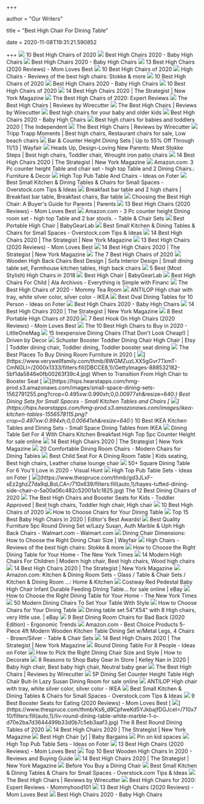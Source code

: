 +++
        
author = "Our Writers"
        
title = "Best High Chair For Dining Table"
        
date = 2020-11-08T19:31:21.590852
        
+++
[ ![](https://res.cloudinary.com/babylist/image/upload/f_auto,q_auto:best,c_scale/v1584597701/Best-of-high-chairs-2020-pin_glxmjb.jpg)](https://res.cloudinary.com/babylist/image/upload/f_auto,q_auto:best,c_scale/v1584597701/Best-of-high-chairs-2020-pin_glxmjb.jpg) 10 Best High Chairs of 2020
[ ![](http://images.agoramedia.com/wte3.0/gcms/Best-High-Chairs-2020-722x406.jpg?width=414)](http://images.agoramedia.com/wte3.0/gcms/Best-High-Chairs-2020-722x406.jpg?width=414) Best High Chairs 2020 - Baby High Chairs
[ ![](https://images.agoramedia.com/wte3.0/gcms/wte-awards-2019-mom-pick-Graco-Table2Table-Premier-Fold-7-in-1-Highchair.jpg)](https://images.agoramedia.com/wte3.0/gcms/wte-awards-2019-mom-pick-Graco-Table2Table-Premier-Fold-7-in-1-Highchair.jpg) Best High Chairs 2020 - Baby High Chairs
[ ![](https://m.media-amazon.com/images/I/41eXLZbAKuL.jpg)](https://m.media-amazon.com/images/I/41eXLZbAKuL.jpg) 13 Best High Chairs (2020 Reviews) - Mom Loves Best
[ ![](https://images.ctfassets.net/50gzycvace50/10Di9Xumus0hDGokTN7Xr0/acefce2919dc5af2ed26df64e76f70b9/Screen_Shot_2019-01-29_at_12.05.41_PM.png)](https://images.ctfassets.net/50gzycvace50/10Di9Xumus0hDGokTN7Xr0/acefce2919dc5af2ed26df64e76f70b9/Screen_Shot_2019-01-29_at_12.05.41_PM.png) 10 Best High Chairs of 2020
[ ![](https://www.lucieslist.com/wp-content/uploads/2014/04/high-chair-baby-featured-275x275.jpeg)](https://www.lucieslist.com/wp-content/uploads/2014/04/high-chair-baby-featured-275x275.jpeg) High Chairs - Reviews of the best high chairs: Stokke & more
[ ![](https://images.ctfassets.net/50gzycvace50/d13d2104d639c358bbd4b769e66c6b1ad06c62bea3b41a93ae934b528cc5c7c2/6bf1ee68044409d5a443a68d0930b97e/d13d2104d639c358bbd4b769e66c6b1ad06c62bea3b41a93ae934b528cc5c7c2.png?fl=progressive&fm=jpg&bg=rgb:f9f9f9&w=620&h=620)](https://images.ctfassets.net/50gzycvace50/d13d2104d639c358bbd4b769e66c6b1ad06c62bea3b41a93ae934b528cc5c7c2/6bf1ee68044409d5a443a68d0930b97e/d13d2104d639c358bbd4b769e66c6b1ad06c62bea3b41a93ae934b528cc5c7c2.png?fl=progressive&fm=jpg&bg=rgb:f9f9f9&w=620&h=620) 10 Best High Chairs of 2020
[ ![](https://images.agoramedia.com/wte3.0/gcms/Peg-Perego-Siesta-High-Chair-Editors-Choice.jpg)](https://images.agoramedia.com/wte3.0/gcms/Peg-Perego-Siesta-High-Chair-Editors-Choice.jpg) Best High Chairs 2020 - Baby High Chairs
[ ![](https://images.ctfassets.net/50gzycvace50/1xMcZmxWi8yudIF69o2TzA/eca3f9a95006490a19b338b1095936c1/baby-jogger-city-bistro-high-chair-photo.jpg)](https://images.ctfassets.net/50gzycvace50/1xMcZmxWi8yudIF69o2TzA/eca3f9a95006490a19b338b1095936c1/baby-jogger-city-bistro-high-chair-photo.jpg) 10 Best High Chairs of 2020
[ ![](https://pyxis.nymag.com/v1/imgs/e49/183/0641e5caf2ba9388b7e30f267a3895cc5c.rdeep-vertical.w245.jpg)](https://pyxis.nymag.com/v1/imgs/e49/183/0641e5caf2ba9388b7e30f267a3895cc5c.rdeep-vertical.w245.jpg) 14 Best High Chairs 2020 | The Strategist | New York Magazine
[ ![](https://www.experiencedmommy.com/wp-content/uploads/2019/01/Screen-Shot-2019-01-22-at-2.02.02-PM.png)](https://www.experiencedmommy.com/wp-content/uploads/2019/01/Screen-Shot-2019-01-22-at-2.02.02-PM.png) The Best High Chairs of 2020: Expert Reviews
[ ![](https://cdn.thewirecutter.com/wp-content/uploads/2017/07/high-chairs-lowres-4160.jpg)](https://cdn.thewirecutter.com/wp-content/uploads/2017/07/high-chairs-lowres-4160.jpg) The Best High Chairs | Reviews by Wirecutter
[ ![](https://cdn.thewirecutter.com/wp-content/uploads/2017/07/high-chairs-2x1-fullres-4207-1024x512.jpg)](https://cdn.thewirecutter.com/wp-content/uploads/2017/07/high-chairs-2x1-fullres-4207-1024x512.jpg) The Best High Chairs | Reviews by Wirecutter
[ ![](https://www.telegraph.co.uk/content/dam/recommended/2019/02/27/best-high-chairs_for-kids_summary_trans_NvBQzQNjv4BqqVzuuqpFlyLIwiB6NTmJwfSVWeZ_vEN7c6bHu2jJnT8.png)](https://www.telegraph.co.uk/content/dam/recommended/2019/02/27/best-high-chairs_for-kids_summary_trans_NvBQzQNjv4BqqVzuuqpFlyLIwiB6NTmJwfSVWeZ_vEN7c6bHu2jJnT8.png) Best high chairs for your baby and older kids
[ ![](https://images.agoramedia.com/wte3.0/gcms/Oribel-Cocoon-3-Stage-Easy-Clean.jpg)](https://images.agoramedia.com/wte3.0/gcms/Oribel-Cocoon-3-Stage-Easy-Clean.jpg) Best High Chairs 2020 - Baby High Chairs
[ ![](https://static.independent.co.uk/s3fs-public/thumbnails/image/2020/04/02/17/best-high-chairs-baby-toddler-indybest.jpg)](https://static.independent.co.uk/s3fs-public/thumbnails/image/2020/04/02/17/best-high-chairs-baby-toddler-indybest.jpg) Best high chairs for babies and toddlers 2020 | The Independent
[ ![](https://cdn.thewirecutter.com/wp-content/uploads/2017/07/high-chairs-lowres-4039.jpg)](https://cdn.thewirecutter.com/wp-content/uploads/2017/07/high-chairs-lowres-4039.jpg) The Best High Chairs | Reviews by Wirecutter
[ ![](https://i.pinimg.com/originals/a6/df/ca/a6dfca27f9b1207e8f5fc2828f316dc5.jpg)](https://i.pinimg.com/originals/a6/df/ca/a6dfca27f9b1207e8f5fc2828f316dc5.jpg) Tripp Trapp Moments | Best high chairs, Restaurant chairs for sale, Low  beach chairs
[ ![](https://secure.img1-fg.wfcdn.com/im/70043778/resize-h600-w600%5Ecompr-r85/1037/10373809/Bar+%26+Counter+Height+Dining+Sets.jpg)](https://secure.img1-fg.wfcdn.com/im/70043778/resize-h600-w600%5Ecompr-r85/1037/10373809/Bar+%26+Counter+Height+Dining+Sets.jpg) Bar & Counter Height Dining Sets | Up to 55% Off Through 11/13 | Wayfair
[ ![](https://i.pinimg.com/originals/ea/37/71/ea3771a99bd10b1edbe3b097901003be.jpg)](https://i.pinimg.com/originals/ea/37/71/ea3771a99bd10b1edbe3b097901003be.jpg) Heads Up, Design-Loving New Parents: Meet Stokke Steps | Best high chairs,  Toddler chair, Wrought iron patio chairs
[ ![](https://pyxis.nymag.com/v1/imgs/a88/c4a/1e799c6c2b636df5a5a59683ef9ee52c8d-12-high-chairs-lede.rsquare.w700.jpg)](https://pyxis.nymag.com/v1/imgs/a88/c4a/1e799c6c2b636df5a5a59683ef9ee52c8d-12-high-chairs-lede.rsquare.w700.jpg) 14 Best High Chairs 2020 | The Strategist | New York Magazine
[ ![](https://images-na.ssl-images-amazon.com/images/I/91xgm4lR24L._AC_SL1500_.jpg)](https://images-na.ssl-images-amazon.com/images/I/91xgm4lR24L._AC_SL1500_.jpg) Amazon.com: 3 Pc counter height Table and chair set - high top Table and 2 Dining  Chairs.: Furniture & Decor
[ ![](https://foter.com/photos/236/high-top-pub-table-and-chairs.jpg?s=pi)](https://foter.com/photos/236/high-top-pub-table-and-chairs.jpg?s=pi) High Top Pub Table And Chairs - Ideas on Foter
[ ![](https://guides.overstock.com/wp-content/uploads/2019/03/031319-Small-Kitchen-and-Dining-Tables-and-Chairs-Small-Spaces-Pinterest.jpg)](https://guides.overstock.com/wp-content/uploads/2019/03/031319-Small-Kitchen-and-Dining-Tables-and-Chairs-Small-Spaces-Pinterest.jpg) Best Small Kitchen & Dining Tables & Chairs for Small Spaces -  Overstock.com Tips & Ideas
[ ![](https://i.pinimg.com/originals/6f/61/ba/6f61bac73bbd053afcbc8e626fdca49c.jpg)](https://i.pinimg.com/originals/6f/61/ba/6f61bac73bbd053afcbc8e626fdca49c.jpg) Breakfast bar table and 2 high chairs | Breakfast bar table, Breakfast  chairs, Bar table
[ ![](https://static.onecms.io/wp-content/uploads/sites/38/2019/10/02185457/smiling-bab-in-high-chair-503f94c1-e1579296133414.jpg)](https://static.onecms.io/wp-content/uploads/sites/38/2019/10/02185457/smiling-bab-in-high-chair-503f94c1-e1579296133414.jpg) Choosing the Best High Chair: A Buyer's Guide for Parents | Parents
[ ![](https://m.media-amazon.com/images/I/41+-6aAQrvL.jpg)](https://m.media-amazon.com/images/I/41+-6aAQrvL.jpg) 13 Best High Chairs (2020 Reviews) - Mom Loves Best
[ ![](https://images-na.ssl-images-amazon.com/images/I/91WEQzYYr0L._AC_SL1500_.jpg)](https://images-na.ssl-images-amazon.com/images/I/91WEQzYYr0L._AC_SL1500_.jpg) Amazon.com - 3 Pc counter height Dining room set - high top Table and 2 bar  stools. - Table & Chair Sets
[ ![](https://bgl-i48k9hqubvkf8lnt.stackpathdns.com/photos/1/84/319401_1554_L2.jpg)](https://bgl-i48k9hqubvkf8lnt.stackpathdns.com/photos/1/84/319401_1554_L2.jpg) Best Portable High Chair | BabyGearLab
[ ![](https://ak1.ostkcdn.com/wp-content/uploads/2019/03/031419-Small-Kitchen-and-Dining-Tables-and-Chairs-Small-Spaces-Traditional-Table.jpg)](https://ak1.ostkcdn.com/wp-content/uploads/2019/03/031419-Small-Kitchen-and-Dining-Tables-and-Chairs-Small-Spaces-Traditional-Table.jpg) Best Small Kitchen & Dining Tables & Chairs for Small Spaces -  Overstock.com Tips & Ideas
[ ![](https://pyxis.nymag.com/v1/imgs/660/5af/d7682babb9e53c05f9930de875127add3d.rdeep-vertical.w245.jpg)](https://pyxis.nymag.com/v1/imgs/660/5af/d7682babb9e53c05f9930de875127add3d.rdeep-vertical.w245.jpg) 14 Best High Chairs 2020 | The Strategist | New York Magazine
[ ![](https://m.media-amazon.com/images/I/31FleCKPBhL.jpg)](https://m.media-amazon.com/images/I/31FleCKPBhL.jpg) 13 Best High Chairs (2020 Reviews) - Mom Loves Best
[ ![](https://pyxis.nymag.com/v1/imgs/930/b58/b5c305e2a285b26116fa96ef862995fa51.rdeep-vertical.w245.jpg)](https://pyxis.nymag.com/v1/imgs/930/b58/b5c305e2a285b26116fa96ef862995fa51.rdeep-vertical.w245.jpg) 14 Best High Chairs 2020 | The Strategist | New York Magazine
[ ![](https://m.media-amazon.com/images/I/41gHnKurB0L.jpg)](https://m.media-amazon.com/images/I/41gHnKurB0L.jpg) The 7 Best High Chairs of 2020
[ ![](https://i.pinimg.com/originals/a1/5c/a9/a15ca925f4d68df5473a46526258429a.jpg)](https://i.pinimg.com/originals/a1/5c/a9/a15ca925f4d68df5473a46526258429a.jpg) Wooden High Back Chairs Best Design | Sofa Interior Design | Small dining  table set, Farmhouse kitchen tables, High back chairs
[ ![](https://static.wixstatic.com/media/17b0e3_a78828adabc84384b68a0f0b3d1b480e~mv2_d_2146_2861_s_2.png/v1/fill/w_555,h_740,al_c,q_90,usm_0.66_1.00_0.01/17b0e3_a78828adabc84384b68a0f0b3d1b480e~mv2_d_2146_2861_s_2.webp)](https://static.wixstatic.com/media/17b0e3_a78828adabc84384b68a0f0b3d1b480e~mv2_d_2146_2861_s_2.png/v1/fill/w_555,h_740,al_c,q_90,usm_0.66_1.00_0.01/17b0e3_a78828adabc84384b68a0f0b3d1b480e~mv2_d_2146_2861_s_2.webp) 5 Best (Most Stylish) High Chairs in 2018
[ ![](https://bgl-i48k9hqubvkf8lnt.stackpathdns.com/photos/1/85/319569_13545_M.jpg)](https://bgl-i48k9hqubvkf8lnt.stackpathdns.com/photos/1/85/319569_13545_M.jpg) Best High Chair | BabyGearLab
[ ![](http://www.ala-archivos.org/wp-content/uploads/2020/05/98CC0295-min.jpg)](http://www.ala-archivos.org/wp-content/uploads/2020/05/98CC0295-min.jpg) Best High Chairs For Child | Ala Archivos - Everything is Simple with Financ
[ ![](https://www.mommytearoom.com/wp-content/uploads/2020/01/Best-High-Chair.png)](https://www.mommytearoom.com/wp-content/uploads/2020/01/Best-High-Chair.png) The Best High Chairs of 2020 - Mommy Tea Room
[ ![](https://www.ikea.com/us/en/images/products/antilop-high-chair-with-tray-white-silver-color__0727481_PE735706_S5.JPG)](https://www.ikea.com/us/en/images/products/antilop-high-chair-with-tray-white-silver-color__0727481_PE735706_S5.JPG) ANTILOP High chair with tray, white silver color, silver color - IKEA
[ ![](https://foter.com/photos/title/large-dining-tables-to-seat-10.jpg)](https://foter.com/photos/title/large-dining-tables-to-seat-10.jpg) Best Oval Dining Tables for 10 Person - Ideas on Foter
[ ![](https://images.agoramedia.com/wte3.0/gcms/Bloom-Fresco-Contempoarary-High-Chair-Frame-Only.jpg)](https://images.agoramedia.com/wte3.0/gcms/Bloom-Fresco-Contempoarary-High-Chair-Frame-Only.jpg) Best High Chairs 2020 - Baby High Chairs
[ ![](https://pyxis.nymag.com/v1/imgs/eae/4b3/3e376e56c3f2cdfb22fb83f90e1a8705e5-Abiie.2x.rsquare.w600.jpg)](https://pyxis.nymag.com/v1/imgs/eae/4b3/3e376e56c3f2cdfb22fb83f90e1a8705e5-Abiie.2x.rsquare.w600.jpg) 14 Best High Chairs 2020 | The Strategist | New York Magazine
[ ![](https://res.cloudinary.com/babylist/image/upload/f_auto,q_auto:best,c_scale,w_1200/v1550180463/Portable__high_chair_guide_header_c1gxv3.jpg)](https://res.cloudinary.com/babylist/image/upload/f_auto,q_auto:best,c_scale,w_1200/v1550180463/Portable__high_chair_guide_header_c1gxv3.jpg) 8 Best Portable High Chairs of 2020
[ ![](https://m.media-amazon.com/images/I/41zm7kNMevL.jpg)](https://m.media-amazon.com/images/I/41zm7kNMevL.jpg) 7 Best Hook On High Chairs (2020 Reviews) - Mom Loves Best
[ ![](https://littleonemag.com/wp-content/uploads/2020/04/High-Chairs.jpg)](https://littleonemag.com/wp-content/uploads/2020/04/High-Chairs.jpg) The 10 Best High Chairs to Buy in 2020 - LittleOneMag
[ ![](https://www.drivenbydecor.com/wp-content/uploads/2018/10/best-inexpensive-cheap-dining-room-chairs.jpg)](https://www.drivenbydecor.com/wp-content/uploads/2018/10/best-inexpensive-cheap-dining-room-chairs.jpg) 15 Inexpensive Dining Chairs (That Don't Look Cheap!) | Driven by Decor
[ ![](https://i.pinimg.com/736x/4f/c7/6e/4fc76ec595a0ac70e0937414776be333.jpg)](https://i.pinimg.com/736x/4f/c7/6e/4fc76ec595a0ac70e0937414776be333.jpg) Schuster Booster Toddler Dining Chair High Chair | Etsy | Toddler dining  chair, Toddler dining, Toddler booster seat dining
[ ![](https://www.thespruce.com/thmb/Sswbzs20WtS9NGaC-zA1pzhIGfo=/1500x1125/smart/filters:no_upscale()/b-159898_main-5c69cf7946e0fb0001319bdc.jpeg)](https://www.thespruce.com/thmb/Sswbzs20WtS9NGaC-zA1pzhIGfo=/1500x1125/smart/filters:no_upscale()/b-159898_main-5c69cf7946e0fb0001319bdc.jpeg) The Best Places To Buy Dining Room Furniture in 2020
[ ![](https://www.verywellfamily.com/thmb/8WGMZuzLXX5gGvr7TkmT-CmNGLI=/2000x1333/filters:fill(DBCCE8,1)/GettyImages-888532182-5bf1da5846e0fb00263f39c4.jpg)](https://www.verywellfamily.com/thmb/8WGMZuzLXX5gGvr7TkmT-CmNGLI=/2000x1333/filters:fill(DBCCE8,1)/GettyImages-888532182-5bf1da5846e0fb00263f39c4.jpg) When to Transition From High Chair to Booster Seat
[ ![](https://hips.hearstapps.com/hmg-prod.s3.amazonaws.com/images/small-space-dining-sets-1562791255.png?crop=0.495xw:0.990xh;0,0.00977xh&resize=640:*)](https://hips.hearstapps.com/hmg-prod.s3.amazonaws.com/images/small-space-dining-sets-1562791255.png?crop=0.495xw:0.990xh;0,0.00977xh&resize=640:*) Best Dining Sets for Small Spaces - Small Kitchen Tables and Chairs
[ ![](https://hips.hearstapps.com/hmg-prod.s3.amazonaws.com/images/ikea-kitchen-tables-1556578115.png?crop=0.497xw:0.994xh;0,0.00641xh&resize=640:*)](https://hips.hearstapps.com/hmg-prod.s3.amazonaws.com/images/ikea-kitchen-tables-1556578115.png?crop=0.497xw:0.994xh;0,0.00641xh&resize=640:*) 10 Best IKEA Kitchen Tables and Dining Sets - Small Space Dining Tables  from IKEA
[ ![](https://i.ebayimg.com/images/g/vz4AAOSwBFVbhEgr/s-l640.png)](https://i.ebayimg.com/images/g/vz4AAOSwBFVbhEgr/s-l640.png) Dining Table Set For 4 With Chairs Kitchen Breakfast High Top 5pc Counter  Height for sale online
[ ![](https://pyxis.nymag.com/v1/imgs/92a/732/dde24273713e66065c0a4149dc83559419-Joovy.rsquare.w600.jpg)](https://pyxis.nymag.com/v1/imgs/92a/732/dde24273713e66065c0a4149dc83559419-Joovy.rsquare.w600.jpg) 14 Best High Chairs 2020 | The Strategist | New York Magazine
[ ![](https://hips.hearstapps.com/hmg-prod.s3.amazonaws.com/images/dining-chairs-lead-1580839939.jpg)](https://hips.hearstapps.com/hmg-prod.s3.amazonaws.com/images/dining-chairs-lead-1580839939.jpg) 20 Comfortable Dining Room Chairs - Modern Chairs for Dining Tables
[ ![](https://i.pinimg.com/originals/62/27/d9/6227d9890dacc70793d5e0aae12e82b7.jpg)](https://i.pinimg.com/originals/62/27/d9/6227d9890dacc70793d5e0aae12e82b7.jpg) Best Child Seat For A Dining Room Table | Kids seating, Best high chairs,  Leather chaise lounge chair
[ ![](https://visualhunt.com/photos/10/larchmont-square-counter-height-dining-table-and-6-chairs.jpg?s=wh2)](https://visualhunt.com/photos/10/larchmont-square-counter-height-dining-table-and-6-chairs.jpg?s=wh2) 50+ Square Dining Table For 6 You'll Love in 2020 - Visual Hunt
[ ![](https://foter.com/photos/335/high-top-table-for-two.jpg?s=pi)](https://foter.com/photos/335/high-top-table-for-two.jpg?s=pi) High Top Pub Table Sets - Ideas on Foter
[ ![](https://www.thespruce.com/thmb/gd3JLxF-sEz2ghzZ7da9qLBoLCA=/710x639/filters:fill(auto,1)/hayes-tufted-dining-side-chair-o-5a00a06c482c52001a1c1825.jpg)](https://www.thespruce.com/thmb/gd3JLxF-sEz2ghzZ7da9qLBoLCA=/710x639/filters:fill(auto,1)/hayes-tufted-dining-side-chair-o-5a00a06c482c52001a1c1825.jpg) The 12 Best Dining Chairs of 2020
[ ![](https://i.pinimg.com/originals/d7/5d/a7/d75da76f89537d0282112b0ab23bffea.jpg)](https://i.pinimg.com/originals/d7/5d/a7/d75da76f89537d0282112b0ab23bffea.jpg) The Best High Chairs and Booster Seats for Kids - Toddler Approved | Best  high chairs, Toddler high chair, High chair
[ ![](https://i.ytimg.com/vi/Y5E8sESEn80/maxresdefault.jpg)](https://i.ytimg.com/vi/Y5E8sESEn80/maxresdefault.jpg) 10 Best High Chairs of 2020
[ ![](https://www.thespruce.com/thmb/wsNKWBqhZeXtODwtEyMjxAO6SEI=/400x300/filters:no_upscale():max_bytes(150000):strip_icc()/hayes-tufted-dining-side-chair-o-5a00a06c482c52001a1c1825.jpg)](https://www.thespruce.com/thmb/wsNKWBqhZeXtODwtEyMjxAO6SEI=/400x300/filters:no_upscale():max_bytes(150000):strip_icc()/hayes-tufted-dining-side-chair-o-5a00a06c482c52001a1c1825.jpg) How to Choose Chairs for Your Dining Table
[ ![](https://spacemazing.com/wp-content/uploads/2019/12/Baby-High-Chair-Wooden-High-Chair-with-Removable-Tray-and-Adjustable-Legs-for-BabyInfantsToddlers-e1582378605739.jpg)](https://spacemazing.com/wp-content/uploads/2019/12/Baby-High-Chair-Wooden-High-Chair-with-Removable-Tray-and-Adjustable-Legs-for-BabyInfantsToddlers-e1582378605739.jpg) Top 15 Best Baby High Chairs in 2020 | Editor's Best Awards!
[ ![](https://i5.walmartimages.com/asr/bd20db61-7619-4605-bf02-3633e983e271_6.4eaefa5bfa5860b2b1539ec069f2ddeb.jpeg)](https://i5.walmartimages.com/asr/bd20db61-7619-4605-bf02-3633e983e271_6.4eaefa5bfa5860b2b1539ec069f2ddeb.jpeg) Best Quality Furniture 5pc Round Dining Set w/Lazy Susan, Auth Marble & Uph  High Back Chairs - Walmart.com - Walmart.com
[ ![](https://secure.img1-fg.wfcdn.com/im/92827942/compr-r85/5627/56271407/dining+room+with+solid+wood+table+and+wicker+dining+chairs+paired+with+striped+cloth+dining+chairs.jpg)](https://secure.img1-fg.wfcdn.com/im/92827942/compr-r85/5627/56271407/dining+room+with+solid+wood+table+and+wicker+dining+chairs+paired+with+striped+cloth+dining+chairs.jpg) Dining Chair Dimensions: How to Choose the Right Dining Chair Size | Wayfair
[ ![](https://www.lucieslist.com/wp-content/uploads/2014/04/stokke-tripp-trapp-at-table-1024x512.jpg)](https://www.lucieslist.com/wp-content/uploads/2014/04/stokke-tripp-trapp-at-table-1024x512.jpg) High Chairs - Reviews of the best high chairs: Stokke & more
[ ![](https://static01.nyt.com/images/2017/09/11/smarter-living/dining-tables-slide-36XL/dining-tables-slide-36XL-jumbo.jpg)](https://static01.nyt.com/images/2017/09/11/smarter-living/dining-tables-slide-36XL/dining-tables-slide-36XL-jumbo.jpg) How to Choose the Right Dining Table for Your Home - The New York Times
[ ![](https://i.pinimg.com/originals/af/2a/81/af2a81c578c14baa610afa27ed4122bf.jpg)](https://i.pinimg.com/originals/af/2a/81/af2a81c578c14baa610afa27ed4122bf.jpg) 14 Modern High Chairs For Children | Modern high chair, Best high chairs,  Wood high chairs
[ ![](https://pyxis.nymag.com/v1/imgs/1d5/0f0/8387bf4123ff7d76320f0a9d9b796f64a4.rdeep-vertical.w245.jpg)](https://pyxis.nymag.com/v1/imgs/1d5/0f0/8387bf4123ff7d76320f0a9d9b796f64a4.rdeep-vertical.w245.jpg) 14 Best High Chairs 2020 | The Strategist | New York Magazine
[ ![](https://m.media-amazon.com/images/I/61Xgx0Vfo2L._AC_UL320_.jpg)](https://m.media-amazon.com/images/I/61Xgx0Vfo2L._AC_UL320_.jpg) Amazon.com: Kitchen & Dining Room Sets - Glass / Table & Chair Sets /  Kitchen & Dining Room ...: Home & Kitchen
[ ![](https://i.ebayimg.com/images/g/khcAAOSw2LVfaGRq/s-l1600.jpg)](https://i.ebayimg.com/images/g/khcAAOSw2LVfaGRq/s-l1600.jpg) Costway Red Pedestal Baby High Chair Infant Durable Feeding Dining Table...  for sale online | eBay
[ ![](https://static01.nyt.com/images/2017/09/11/smarter-living/dining-tables-slide-0XQB/dining-tables-slide-0XQB-articleLarge.jpg?quality=75&auto=webp&disable=upscale)](https://static01.nyt.com/images/2017/09/11/smarter-living/dining-tables-slide-0XQB/dining-tables-slide-0XQB-articleLarge.jpg?quality=75&auto=webp&disable=upscale) How to Choose the Right Dining Table for Your Home - The New York Times
[ ![](http://cdn.home-designing.com/wp-content/uploads/2017/05/modern-dining-chairs-600x900.jpg)](http://cdn.home-designing.com/wp-content/uploads/2017/05/modern-dining-chairs-600x900.jpg) 50 Modern Dining Chairs To Set Your Table With Style
[ ![](https://www.thespruce.com/thmb/b2byTQ0ipLSHCEPPKoRVppCLLsQ=/450x0/filters:no_upscale():max_bytes(150000):strip_icc()/mother-and-daughter-setting-table-in-dining-room-530054865-5ad7a8503128340036807fcb.jpg)](https://www.thespruce.com/thmb/b2byTQ0ipLSHCEPPKoRVppCLLsQ=/450x0/filters:no_upscale():max_bytes(150000):strip_icc()/mother-and-daughter-setting-table-in-dining-room-530054865-5ad7a8503128340036807fcb.jpg) How to Choose Chairs for Your Dining Table
[ ![](https://i.ebayimg.com/images/g/F~8AAOSwT-Fcg9JB/s-l300.jpg)](https://i.ebayimg.com/images/g/F~8AAOSwT-Fcg9JB/s-l300.jpg) Dining table set 54"X54" with 8 High chairs, very little use. | eBay
[ ![](http://ergonomictrends.com/wp-content/uploads/2019/09/best-dining-room-chairs-for-back-pain.jpg)](http://ergonomictrends.com/wp-content/uploads/2019/09/best-dining-room-chairs-for-back-pain.jpg) 9 Best Dining Room Chairs for Bad Back (2020 Edition) - Ergonomic Trends
[ ![](https://images-na.ssl-images-amazon.com/images/I/71jx-SY8jYL._AC_SY355_.jpg)](https://images-na.ssl-images-amazon.com/images/I/71jx-SY8jYL._AC_SY355_.jpg) Amazon.com - Best Choice Products 5-Piece 4ft Modern Wooden Kitchen Table  Dining Set w/Metal Legs, 4 Chairs - Brown/Silver - Table & Chair Sets
[ ![](https://pyxis.nymag.com/v1/imgs/837/135/0382ade28274151ae8d6eb20595b3f0039-graco-simpleswitch-portable-high-chair-a.2x.rsquare.w600.jpg)](https://pyxis.nymag.com/v1/imgs/837/135/0382ade28274151ae8d6eb20595b3f0039-graco-simpleswitch-portable-high-chair-a.2x.rsquare.w600.jpg) 14 Best High Chairs 2020 | The Strategist | New York Magazine
[ ![](https://foter.com/photos/232/round-dining-table-for-8-people.jpg?s=ts3)](https://foter.com/photos/232/round-dining-table-for-8-people.jpg?s=ts3) Round Dining Table For 8 People - Ideas on Foter
[ ![](https://d28m5bx785ox17.cloudfront.net/v1/img/TlO-wrKjyeZb7OEBvWsy-ONEb_SfuFeYShRB-RMGvLE=/d/l)](https://d28m5bx785ox17.cloudfront.net/v1/img/TlO-wrKjyeZb7OEBvWsy-ONEb_SfuFeYShRB-RMGvLE=/d/l) How to Pick the Right Dining Chair Size and Style | How to Decorate
[ ![](https://i.pinimg.com/736x/a0/a7/95/a0a7954f5d31d400be6e6b586937cfef.jpg)](https://i.pinimg.com/736x/a0/a7/95/a0a7954f5d31d400be6e6b586937cfef.jpg) 8 Reasons to Shop Baby Gear In Store | Kelley Nan in 2020 | Baby high chair,  Best baby high chair, Neutral baby gear
[ ![](https://cdn.thewirecutter.com/wp-content/uploads/2017/07/high-chairs-lowres-3818.jpg)](https://cdn.thewirecutter.com/wp-content/uploads/2017/07/high-chairs-lowres-3818.jpg) The Best High Chairs | Reviews by Wirecutter
[ ![](https://i.ebayimg.com/images/g/5SEAAOSw-vlVoY07/s-l1600.jpg)](https://i.ebayimg.com/images/g/5SEAAOSw-vlVoY07/s-l1600.jpg) 5P Dining Set Counter Height Table High Chair Buit-In Lazy Susan Dining  Room for sale online
[ ![](https://www.ikea.com/us/en/images/products/antilop-high-chair-with-tray-white-silver-color__0873755_PE613159_S5.JPG?f=s)](https://www.ikea.com/us/en/images/products/antilop-high-chair-with-tray-white-silver-color__0873755_PE613159_S5.JPG?f=s) ANTILOP High chair with tray, white silver color, silver color - IKEA
[ ![](https://ak1.ostkcdn.com/wp-content/uploads/2019/03/031319-Small-Kitchen-and-Dining-Tables-and-Chairs-Small-Spaces-Seating-Chairs-for-Small-Tables.jpg)](https://ak1.ostkcdn.com/wp-content/uploads/2019/03/031319-Small-Kitchen-and-Dining-Tables-and-Chairs-Small-Spaces-Seating-Chairs-for-Small-Tables.jpg) Best Small Kitchen & Dining Tables & Chairs for Small Spaces -  Overstock.com Tips & Ideas
[ ![](https://m.media-amazon.com/images/I/415p6qbDbbL.jpg)](https://m.media-amazon.com/images/I/415p6qbDbbL.jpg) 9 Best Booster Seats for Eating (2020 Reviews) - Mom Loves Best
[ ![](https://www.thespruce.com/thmb/Ks6_d9CpfweKd5YJkbajfDGJceI=/710x710/filters:fill(auto,1)/liv-round-dining-table-white-marble-1-o-d70e2ba7d3644499b33d0b7c5eb3aaf3.jpg)](https://www.thespruce.com/thmb/Ks6_d9CpfweKd5YJkbajfDGJceI=/710x710/filters:fill(auto,1)/liv-round-dining-table-white-marble-1-o-d70e2ba7d3644499b33d0b7c5eb3aaf3.jpg) The 8 Best Round Dining Tables of 2020
[ ![](https://pyxis.nymag.com/v1/imgs/42d/063/14aca03f02eee2646a3cb5c03511b20eae.2x.rdeep-vertical.w245.jpg)](https://pyxis.nymag.com/v1/imgs/42d/063/14aca03f02eee2646a3cb5c03511b20eae.2x.rdeep-vertical.w245.jpg) 14 Best High Chairs 2020 | The Strategist | New York Magazine
[ ![](https://www.babybargains.com/wp-content/uploads/2016/10/blossom-double.jpg)](https://www.babybargains.com/wp-content/uploads/2016/10/blossom-double.jpg) Best High Chair [y] | Baby Bargains
[ ![](https://i.pinimg.com/originals/11/bf/c7/11bfc7d62299ed28c0819d88c217da6b.png)](https://i.pinimg.com/originals/11/bf/c7/11bfc7d62299ed28c0819d88c217da6b.png) Pin on kid spaces
[ ![](https://foter.com/photos/262/pub-table-chair-bar-high-bistro-small-kitchen-dining-room-patio-black-brown-dorm.jpg?s=pi)](https://foter.com/photos/262/pub-table-chair-bar-high-bistro-small-kitchen-dining-room-patio-black-brown-dorm.jpg?s=pi) High Top Pub Table Sets - Ideas on Foter
[ ![](https://m.media-amazon.com/images/I/41rvsiNYmxL.jpg)](https://m.media-amazon.com/images/I/41rvsiNYmxL.jpg) 13 Best High Chairs (2020 Reviews) - Mom Loves Best
[ ![](https://alphatoplist.com/wp-content/uploads/2020/04/10.-Abiie-Beyond-Wooden-High-Chair-with-Tray-The-Perfect-Seating-Highchair-Solution-for-Your-Child.jpg)](https://alphatoplist.com/wp-content/uploads/2020/04/10.-Abiie-Beyond-Wooden-High-Chair-with-Tray-The-Perfect-Seating-Highchair-Solution-for-Your-Child.jpg) Top 10 Best Wooden High Chairs In 2020 - Reviews and Buying Guide
[ ![](https://pyxis.nymag.com/v1/imgs/f3b/103/a01f2293377f21d200247208dc4127fbf8.2x.rdeep-vertical.w245.jpg)](https://pyxis.nymag.com/v1/imgs/f3b/103/a01f2293377f21d200247208dc4127fbf8.2x.rdeep-vertical.w245.jpg) 14 Best High Chairs 2020 | The Strategist | New York Magazine
[ ![](https://www.thespruce.com/thmb/bjTUGx0HgcvfSp_TLauLS57ncLI=/1280x720/smart/filters:no_upscale()/dining-chairs-183218228-resized-56a33d2f5f9b58b7d0d1115b.jpg)](https://www.thespruce.com/thmb/bjTUGx0HgcvfSp_TLauLS57ncLI=/1280x720/smart/filters:no_upscale()/dining-chairs-183218228-resized-56a33d2f5f9b58b7d0d1115b.jpg) Before You Buy a Dining Chair
[ ![](https://ak1.ostkcdn.com/wp-content/uploads/2019/03/031519-Small-Kitchen-and-Dining-Tables-and-Chairs-Small-Spaces-Tall-Tables.jpg)](https://ak1.ostkcdn.com/wp-content/uploads/2019/03/031519-Small-Kitchen-and-Dining-Tables-and-Chairs-Small-Spaces-Tall-Tables.jpg) Best Small Kitchen & Dining Tables & Chairs for Small Spaces -  Overstock.com Tips & Ideas
[ ![](https://cdn.thewirecutter.com/wp-content/uploads/2017/07/high-chairs-lowres-4229.jpg)](https://cdn.thewirecutter.com/wp-content/uploads/2017/07/high-chairs-lowres-4229.jpg) The Best High Chairs | Reviews by Wirecutter
[ ![](https://mommyhood101.com/images/oxo-tot-sprout-high-chair.jpg)](https://mommyhood101.com/images/oxo-tot-sprout-high-chair.jpg) Best High Chairs for 2020: Expert Reviews - Mommyhood101
[ ![](https://m.media-amazon.com/images/I/41MJ3lZF3wL.jpg)](https://m.media-amazon.com/images/I/41MJ3lZF3wL.jpg) 13 Best High Chairs (2020 Reviews) - Mom Loves Best
[ ![](https://images.agoramedia.com/wte3.0/gcms/4moms-high-Chair-black.jpg)](https://images.agoramedia.com/wte3.0/gcms/4moms-high-Chair-black.jpg) Best High Chairs 2020 - Baby High Chairs
